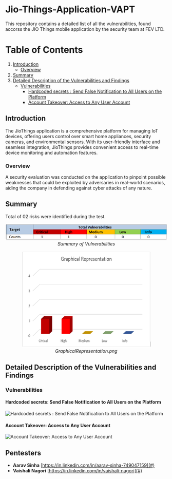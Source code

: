 # Jio-Things-Application-VAPT
This repository contains a detailed list of all the vulnerabilities, found accorss the JIO Things mobile application by the security team at FEV LTD.


# Table of Contents

1. [Introduction](#introduction)
    - [Overview](#overview)
2. [Summary](#summary)
3. [Detailed Description of the Vulnerabilities and Findings](#detailed-description-of-the-vulnerabilities-and-findings)
    - [Vulnerabilities](#vulnerabilities)
        - [Hardcoded secrets : Send False Notification to All Users on the Platform](#hardcoded-secrets-send-false-notification-to-all-users-on-the-platform)
        - [Account Takeover: Access to Any User Account](#account-takeover-access-to-any-user-account)

## Introduction
The JioThings application is a comprehensive platform for managing IoT devices, offering users control over smart home appliances, security cameras, and environmental sensors. With its user-friendly interface and seamless integration, JioThings provides convenient access to real-time device monitoring and automation features.

### Overview
A security evaluation was conducted on the application to pinpoint possible weaknesses that could be exploited by adversaries in real-world scenarios, aiding the company in defending against cyber attacks of any nature.

## Summary

Total of 02 risks were identified during the test.


<p align="center">
  <img src="img/summaryOfVulnerabilities.png" alt="Summary of Vulnerabilities" />
  <br>
  <em>Summary of Vulnerabilities</em>
</p>

<p align="center">
  <img src="img/GraphicalRepresentation.png" alt="Graphical View" width="400" height="300" />
  <br>
  <em>GraphicalRepresentation.png</em>
</p>

## Detailed Description of the Vulnerabilities and Findings

### Vulnerabilities

#### Hardcoded secrets: Send False Notification to All Users on the Platform

![Hardcoded secrets : Send False Notification to All Users on the Platform](vid/video1.gif)

#### Account Takeover: Access to Any User Account

![Account Takeover: Access to Any User Account](vid/video2.gif)



## Pentesters
 - **Aarav Sinha** [https://in.linkedin.com/in/aarav-sinha-749047159](#)
 - **Vaishali Nagori** [https://in.linkedin.com/in/vaishali-nagori](#)
